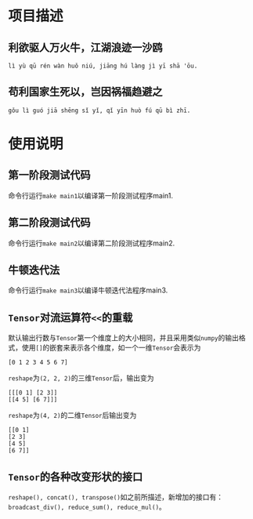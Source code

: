 # 项目描述

## 利欲驱人万火牛，江湖浪迹一沙鸥

`lì yù qū rén wàn huǒ niú, jiāng hú làng jì yī shā 'ōu.`

## 苟利国家生死以，岂因祸福趋避之

`gǒu lì guó jiā shēng sǐ yǐ, qǐ yīn huò fú qū bì zhī.`

# 使用说明

## 第一阶段测试代码

命令行运行`make main1`以编译第一阶段测试程序main1.

## 第二阶段测试代码

命令行运行`make main2`以编译第二阶段测试程序main2.

## 牛顿迭代法

命令行运行`make main3`以编译牛顿迭代法程序main3.

## `Tensor`对流运算符`<<`的重载

默认输出行数与`Tensor`第一个维度上的大小相同，并且采用类似`numpy`的输出格式，使用`[]`的嵌套来表示各个维度，如一个一维`Tensor`会表示为
	
```
[0 1 2 3 4 5 6 7]
```
	
`reshape`为`(2, 2, 2)`的三维`Tensor`后，输出变为
	
```
[[[0 1] [2 3]]
[[4 5] [6 7]]]
```

`reshape`为`(4, 2)`的二维`Tensor`后输出变为

```
[[0 1]
[2 3]
[4 5]
[6 7]]
```

## `Tensor`的各种改变形状的接口

`reshape(), concat(), transpose()`如之前所描述，新增加的接口有：`broadcast_div(), reduce_sum(), reduce_mul()`。
